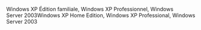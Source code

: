 <span data-ttu-id="74086-101">Windows XP Édition familiale, Windows XP Professionnel, Windows Server 2003</span><span class="sxs-lookup"><span data-stu-id="74086-101">Windows XP Home Edition, Windows XP Professional, Windows Server 2003</span></span>